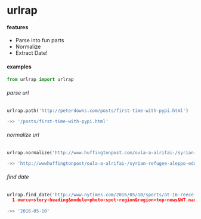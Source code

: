 # urlrap

#### features

- Parse into fun parts
- Normalize
- Extract Date!

#### examples
```py
from urlrap import urlrap
```
###### parse url
```py
urlrap.path('http://peterdowns.com/posts/first-time-with-pypi.html')

->> '/posts/first-time-with-pypi.html'
```
###### normalize url
```py
urlrap.normalize('http://www.huffingtonpost.com/oula-a-alrifai-/syrian-refugee-aleppo-education_b_9842414.html?utm_hp_ref=worldpost-global-order')

->> 'http://wwwhuffingtonpost/oula-a-alrifai-/syrian-refugee-aleppo-education_b_9842414.html'
```
###### find date
```py
urlrap.find_date('http://www.nytimes.com/2016/05/10/sports/at-16-reece-whitley-stands-tall-in-and-out-of-water.html?hp&action=click&pgtype=Homepage&clickS
  1 ource=story-heading&module=photo-spot-region&region=top-news&WT.nav=top-news')
  
->> '2016-05-10'
```
